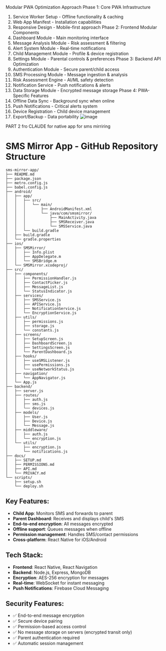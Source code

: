 Modular PWA Optimization Approach
Phase 1: Core PWA Infrastructure
1.	Service Worker Setup - Offline functionality & caching
2.	Web App Manifest - Installation capabilities
3.	Responsive Design - Mobile-first approach
Phase 2: Frontend Modular Components
1.	Dashboard Module - Main monitoring interface
2.	Message Analysis Module - Risk assessment & filtering
3.	Alert System Module - Real-time notifications
4.	Child Management Module - Profile & device registration
5.	Settings Module - Parental controls & preferences
Phase 3: Backend API Optimization
1.	Authentication Module - Secure parent/child access
2.	SMS Processing Module - Message ingestion & analysis
3.	Risk Assessment Engine - AI/ML safety detection
4.	Notification Service - Push notifications & alerts
5.	Data Storage Module - Encrypted message storage
Phase 4: PWA-Specific Features
1.	Offline Data Sync - Background sync when online
2.	Push Notifications - Critical alerts system
3.	Device Registration - Child device management
4.	Export/Backup - Data portability
![image](https://github.com/user-attachments/assets/5b3c2991-2a15-45cb-940d-d96c1985e102)


PART 2 fro CLAUDE for native app for sms mirriring
# SMS Mirror App - GitHub Repository Structure

```
sms-mirror-app/
├── README.md
├── package.json
├── metro.config.js
├── babel.config.js
├── android/
│   ├── app/
│   │   ├── src/
│   │   │   └── main/
│   │   │       ├── AndroidManifest.xml
│   │   │       └── java/com/smsmirror/
│   │   │           ├── MainActivity.java
│   │   │           ├── SMSReceiver.java
│   │   │           └── SMSService.java
│   │   └── build.gradle
│   ├── build.gradle
│   └── gradle.properties
├── ios/
│   ├── SMSMirror/
│   │   ├── Info.plist
│   │   ├── AppDelegate.m
│   │   └── SMSBridge.m
│   └── SMSMirror.xcodeproj/
├── src/
│   ├── components/
│   │   ├── PermissionHandler.js
│   │   ├── ContactPicker.js
│   │   ├── MessageList.js
│   │   └── StatusIndicator.js
│   ├── services/
│   │   ├── SMSService.js
│   │   ├── APIService.js
│   │   ├── NotificationService.js
│   │   └── EncryptionService.js
│   ├── utils/
│   │   ├── permissions.js
│   │   ├── storage.js
│   │   └── constants.js
│   ├── screens/
│   │   ├── SetupScreen.js
│   │   ├── DashboardScreen.js
│   │   ├── SettingsScreen.js
│   │   └── ParentDashboard.js
│   ├── hooks/
│   │   ├── useSMSListener.js
│   │   ├── usePermissions.js
│   │   └── useNetworkStatus.js
│   ├── navigation/
│   │   └── AppNavigator.js
│   └── App.js
├── backend/
│   ├── server.js
│   ├── routes/
│   │   ├── auth.js
│   │   ├── sms.js
│   │   └── devices.js
│   ├── models/
│   │   ├── User.js
│   │   ├── Device.js
│   │   └── Message.js
│   ├── middleware/
│   │   ├── auth.js
│   │   └── encryption.js
│   └── utils/
│       ├── encryption.js
│       └── notifications.js
├── docs/
│   ├── SETUP.md
│   ├── PERMISSIONS.md
│   ├── API.md
│   └── PRIVACY.md
└── scripts/
    ├── setup.sh
    └── deploy.sh
```

## Key Features:
- **Child App**: Monitors SMS and forwards to parent
- **Parent Dashboard**: Receives and displays child's SMS
- **End-to-end encryption**: All messages encrypted
- **Offline support**: Queues messages when offline
- **Permission management**: Handles SMS/contact permissions
- **Cross-platform**: React Native for iOS/Android

## Tech Stack:
- **Frontend**: React Native, React Navigation
- **Backend**: Node.js, Express, MongoDB
- **Encryption**: AES-256 encryption for messages
- **Real-time**: WebSocket for instant messaging
- **Push Notifications**: Firebase Cloud Messaging

## Security Features:
- ✅ End-to-end message encryption
- ✅ Secure device pairing
- ✅ Permission-based access control
- ✅ No message storage on servers (encrypted transit only)
- ✅ Parent authentication required
- ✅ Automatic session management
